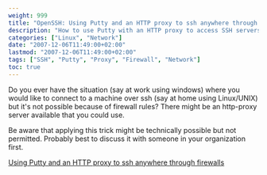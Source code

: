 ```yaml
---
weight: 999
title: "OpenSSH: Using Putty and an HTTP proxy to ssh anywhere through firewalls"
description: "How to use Putty with an HTTP proxy to access SSH servers through restrictive firewalls"
categories: ["Linux", "Network"]
date: "2007-12-06T11:49:00+02:00"
lastmod: "2007-12-06T11:49:00+02:00"
tags: ["SSH", "Putty", "Proxy", "Firewall", "Network"]
toc: true
---
```


Do you ever have the situation (say at work using windows) where you would like to connect to a machine over ssh (say at home using Linux/UNIX) but it's not possible because of firewall rules? There might be an http-proxy server available that you could use.

Be aware that applying this trick might be technically possible but not permitted. Probably best to discuss it with someone in your organization first.

[Using Putty and an HTTP proxy to ssh anywhere through firewalls](/pdf/using_putty_and_an_http_proxy_to_ssh_anywhere_through_firewalls.pdf)

